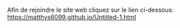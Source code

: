 Afin de rejoindre le site web cliquez sur le lien ci-dessous:
https://matthys6099.github.io/Untitled-1.html
